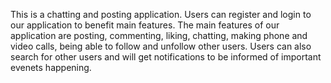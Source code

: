 This is a chatting and posting application. 
Users can register and login to our application to benefit main features. 
The main features of our application are posting, commenting, liking, chatting,
making phone and video calls, being able to follow and unfollow other users.
Users can also search for other users and will get notifications to be informed
of important evenets happening.

